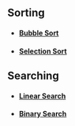 ## **Sorting**

- #### **[Bubble Sort](https://github.com/rudra-404/DSA/blob/main/Sorting/Bubble%20Sort/)**

- #### **[Selection Sort](https://github.com/rudra-404/DSA/blob/main/Sorting/Selection%20Sort/)**









## **Searching**

- #### **[Linear Search](https://github.com/rudra-404/DSA/blob/main/Searching/Linear%20Search/)**

- #### **[Binary Search](https://github.com/rudra-404/DSA/blob/main/Searching/Binary%20Search/)**









<!-- ### **Recursion and Backtracking**  
- Factorial using Recursion  
- Fibonacci Sequence  
- Tower of Hanoi  
- N-Queens Problem  
- Rat in a Maze  
- Sudoku Solver  
- Permutations and Combinations   -->

<!-- ### **Arrays**  
- Maximum Subarray (Kadane’s Algorithm)  
- Merge Intervals  
- Two Pointer Technique  
- Sliding Window Technique  
- Rotate Array  
- Find Duplicates in Array   -->

<!-- ### **Strings**  
- String Reversal  
- Palindrome Check  
- Pattern Matching (KMP Algorithm)  
- Rabin-Karp Algorithm  
- Longest Common Subsequence (LCS)  
- Longest Palindromic Substring   -->

<!-- ### **Linked Lists**  
- Singly Linked List (Insertion, Deletion, Reversal)  
- Doubly Linked List  
- Circular Linked List  
- Detect Cycle (Floyd’s Algorithm)  
- Merge Two Sorted Linked Lists  
- Flatten a Multilevel Linked List   -->

<!-- ### **Stacks and Queues**  
- Implement Stack using Arrays or Linked List  
- Implement Queue using Arrays or Linked List  
- Balanced Parentheses Check  
- Next Greater Element  
- Circular Queue  
- LRU Cache   -->

<!-- ### **Hashing**  
- Hash Tables and Hash Maps  
- Open Addressing  
- Separate Chaining  
- Two Sum Problem  
- Subarray with Given Sum   -->

<!-- ### **Trees**  
- Binary Tree Traversals (Inorder, Preorder, Postorder)  
- Binary Search Tree (BST) Operations  
- Lowest Common Ancestor (LCA)  
- Height of a Tree  
- Level Order Traversal  
- Diameter of a Tree   -->

<!-- ### **Graphs**  
- Representations (Adjacency Matrix, Adjacency List)  
- Depth First Search (DFS)  
- Breadth First Search (BFS)  
- Dijkstra’s Algorithm  
- Bellman-Ford Algorithm  
- Floyd-Warshall Algorithm  
- Minimum Spanning Tree (Prim’s and Kruskal’s)   -->

<!-- ### **Dynamic Programming (DP)**  
- Fibonacci using DP  
- Longest Increasing Subsequence  
- 0/1 Knapsack Problem  
- Coin Change Problem  
- Edit Distance  
- Matrix Chain Multiplication  
- Subset Sum Problem   -->

<!-- ### **Greedy Algorithms**  
- Activity Selection Problem  
- Huffman Encoding  
- Fractional Knapsack Problem  
- Minimum Spanning Tree (Prim’s, Kruskal’s)  
- Job Sequencing Problem   -->

<!-- ### **Divide and Conquer**  
- Merge Sort  
- Quick Sort  
- Binary Search  
- Closest Pair of Points  
- Strassen’s Matrix Multiplication   -->

<!-- ### **Bit Manipulation**  
- Count Set Bits  
- Check if a Number is Power of Two  
- XOR of Two Numbers  
- Find Missing Number in Array  
- Subset Generation using Bits   -->

<!-- ### **Graph Algorithms**  
- Topological Sorting  
- Strongly Connected Components (Kosaraju’s Algorithm)  
- Shortest Path in DAG  
- Bridges and Articulation Points  
- Travelling Salesman Problem   -->

<!-- ### **Trie (Prefix Tree)**  
- Insert and Search Words  
- Auto-complete System  
- Longest Prefix Matching  
- Word Search in a Board   -->

<!-- ### **Disjoint Set Union (DSU)**  
- Union-Find Algorithm  
- Path Compression  
- Kruskal’s Algorithm for MST   -->

<!-- ### **Advanced Topics**  
- Segment Tree (Range Queries)  
- Fenwick Tree (Binary Indexed Tree)  
- KMP Algorithm for Pattern Matching  
- Suffix Array  
- Sparse Table   -->